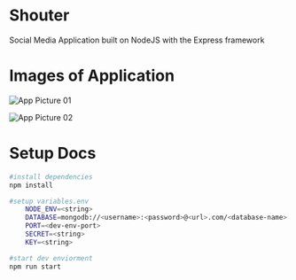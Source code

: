 # Shouter

Social Media Application built on NodeJS with the Express framework

# Images of Application
![App Picture 01](https://i.imgur.com/tWiHwFH.png)

![App Picture 02](https://i.imgur.com/XU3XcLC.png)


# Setup Docs
```bash
#install dependencies
npm install

#setup variables.env
    NODE_ENV=<string>
    DATABASE=mongodb://<username>:<password>@<url>.com/<database-name>
    PORT=<dev-env-port>
    SECRET=<string>
    KEY=<string>

#start dev enviorment
npm run start
```
